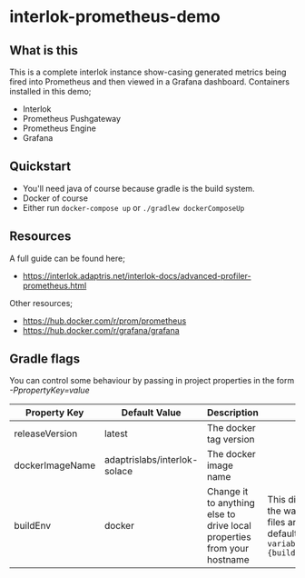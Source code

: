 # interlok-prometheus-demo

## What is this

This is a complete interlok instance show-casing generated metrics being fired into Prometheus and then viewed in a Grafana dashboard.
Containers installed in this demo;
 - Interlok
 - Prometheus Pushgateway
 - Prometheus Engine
 - Grafana

## Quickstart

* You'll need java of course because gradle is the build system.
* Docker of course
* Either run `docker-compose up` or `./gradlew dockerComposeUp`

## Resources

A full guide can be found here;

* https://interlok.adaptris.net/interlok-docs/advanced-profiler-prometheus.html

Other resources;

* https://hub.docker.com/r/prom/prometheus
* https://hub.docker.com/r/grafana/grafana

## Gradle flags

You can control some behaviour by passing in project properties in the form *-PpropertyKey=value*

Property Key | Default Value | Description | Notes
------------ | ------------- | ----------- | -----
releaseVersion|latest|The docker tag version ||
dockerImageName|adaptrislabs/interlok-solace| The docker image name||
buildEnv|docker|Change it to anything else to drive local properties from your hostname| This directly affects the way property files are sourced, by default it will be `variables.propertes.{buildEnv}`|


